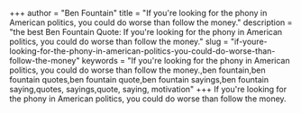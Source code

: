 +++
author = "Ben Fountain"
title = "If you're looking for the phony in American politics, you could do worse than follow the money."
description = "the best Ben Fountain Quote: If you're looking for the phony in American politics, you could do worse than follow the money."
slug = "if-youre-looking-for-the-phony-in-american-politics-you-could-do-worse-than-follow-the-money"
keywords = "If you're looking for the phony in American politics, you could do worse than follow the money.,ben fountain,ben fountain quotes,ben fountain quote,ben fountain sayings,ben fountain saying,quotes, sayings,quote, saying, motivation"
+++
If you're looking for the phony in American politics, you could do worse than follow the money.
